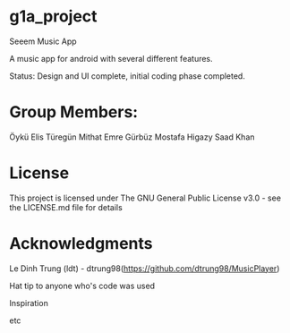 # g1a_project
Seeem Music App

A music app for android with several different features.

Status: Design and UI complete, initial coding phase completed.

# Group Members:

Öykü Elis Türegün Mithat Emre Gürbüz Mostafa Higazy Saad Khan

# License
This project is licensed under The GNU General Public License v3.0 - see the LICENSE.md file for details
# Acknowledgments
Le Dinh Trung (ldt) - dtrung98(https://github.com/dtrung98/MusicPlayer)

Hat tip to anyone who's code was used

Inspiration

etc
